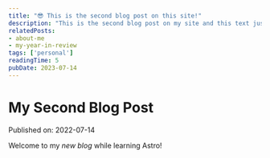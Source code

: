```yaml
---
title: "😎 This is the second blog post on this site!"
description: "This is the second blog post on my site and this text just represents what that post entry will look like when it's on the landing page."
relatedPosts:
- about-me 
- my-year-in-review 
tags: ['personal']
readingTime: 5
pubDate: 2023-07-14
---
```

# My Second Blog Post

Published on: 2022-07-14

Welcome to my _new blog_ while learning Astro!